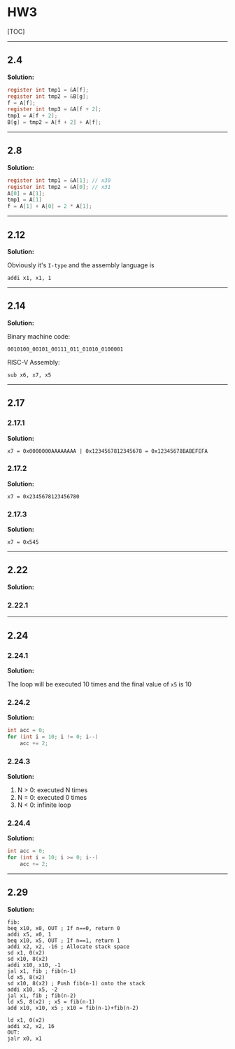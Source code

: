 # HW3

[TOC]

---

## 2.4

**Solution:**

```c
register int tmp1 = &A[f];
register int tmp2 = &B[g];
f = A[f];
register int tmp3 = &A[f + 2];
tmp1 = A[f + 2];
B[g] = tmp2 = A[f + 2] + A[f];
```

---

## 2.8

**Solution:**

```c
register int tmp1 = &A[1]; // x30
register int tmp2 = &A[0]; // x31
A[0] = A[1];
tmp1 = A[1]
f = A[1] + A[0] = 2 * A[1];
```

---

## 2.12

**Solution:**

Obviously it's `I-type` and the assembly language is 

```assembly
addi x1, x1, 1
```

---

## 2.14

**Solution:**

Binary machine code:

```
0010100_00101_00111_011_01010_0100001
```

RISC-V Assembly:

```assembly
sub x6, x7, x5
```

---

## 2.17

### 2.17.1

**Solution:**

`x7 = 0x0000000AAAAAAAA | 0x1234567812345678 = 0x12345678BABEFEFA`

### 2.17.2

**Solution:**

`x7 = 0x2345678123456780`

### 2.17.3

**Solution:**

`x7 = 0x545`

---

## 2.22

**Solution:**

### 2.22.1



---

## 2.24

### 2.24.1

**Solution:**

The loop will be executed 10 times and the final value of `x5` is 10

### 2.24.2

**Solution:**

```c
int acc = 0;
for (int i = 10; i != 0; i--)
    acc += 2;
```

### 2.24.3

**Solution:**

1. N > 0: executed N times
2. N = 0: executed 0 times
3. N < 0: infinite loop

### 2.24.4

**Solution:**

```c
int acc = 0;
for (int i = 10; i >= 0; i--)
    acc += 2;
```

---

## 2.29

**Solution:**

```assembly
fib: 
beq x10, x0, OUT ; If n==0, return 0 
addi x5, x0, 1 
beq x10, x5, OUT ; If n==1, return 1 
addi x2, x2, -16 ; Allocate stack space 
sd x1, 0(x2)
sd x10, 8(x2) 
addi x10, x10, -1 
jal x1, fib ; fib(n-1) 
ld x5, 8(x2)
sd x10, 8(x2) ; Push fib(n-1) onto the stack 
addi x10, x5, -2
jal x1, fib ; fib(n-2) 
ld x5, 8(x2) ; x5 = fib(n-1) 
add x10, x10, x5 ; x10 = fib(n-1)+fib(n-2) 
 
ld x1, 0(x2) 
addi x2, x2, 16
OUT: 
jalr x0, x1 
```

